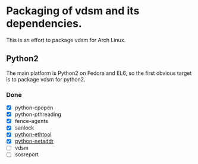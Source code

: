 # Packaging of vdsm and its dependencies.

This is an effort to package vdsm for Arch Linux.

## Python2

The main platform is Python2 on Fedora and EL6, so the first obvious target is
to package vdsm for python2.

### Done

- [x] python-cpopen
- [x] python-pthreading
- [x] fence-agents
- [x] sanlock
- [x] [python-ethtool](https://github.com/JonnyJD/PKGBUILDs/tree/master/_lio/python2-ethtool)
- [x] [python-netaddr](https://aur.archlinux.org/packages/python2-netaddr/)
- [ ] vdsm
- [ ] sosreport

